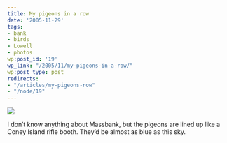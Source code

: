 ```yaml
---
title: My pigeons in a row
date: '2005-11-29'
tags:
- bank
- birds
- Lowell
- photos
wp:post_id: '19'
wp_link: "/2005/11/my-pigeons-in-a-row/"
wp:post_type: post
redirects:
- "/articles/my-pigeons-row"
- "/node/19"
---
```


  [ ![](http://static.flickr.com/20/68517232_7f502b1c29_t.jpg "") ](http://www.flickr.com/photos/atomicworkshop/68517232/)

  I don’t know anything about Massbank, but the pigeons are lined up like a Coney Island rifle booth. They’d be almost as blue as this sky.

